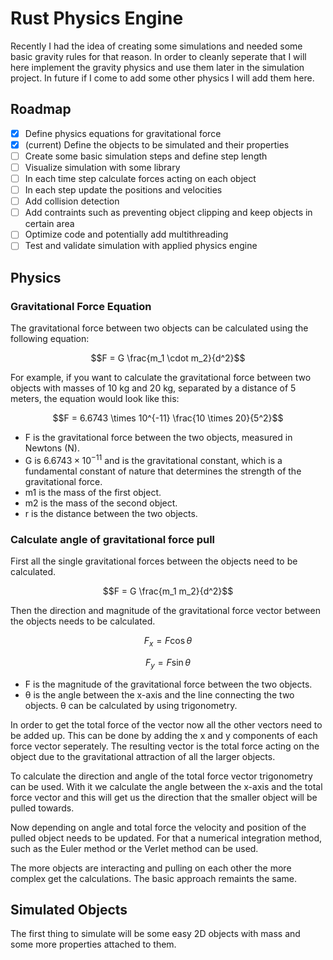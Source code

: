 # Rust Physics Engine

Recently I had the idea of creating some simulations and needed some basic gravity rules for that reason. In order to cleanly seperate that I will here implement the gravity physics and use them later in the simulation project. In future if I come to add some other physics I will add them here.

## Roadmap

- [x] Define physics equations for gravitational force
- [x] (current) Define the objects to be simulated and their properties
- [ ] Create some basic simulation steps and define step length
- [ ] Visualize simulation with some library
- [ ] In each time step calculate forces acting on each object
- [ ] In each step update the positions and velocities
- [ ] Add collision detection
- [ ] Add contraints such as preventing object clipping and keep objects in certain area
- [ ] Optimize code and potentially add multithreading
- [ ] Test and validate simulation with applied physics engine

## Physics

### Gravitational Force Equation

The gravitational force between two objects can be calculated using the following equation:

$$F = G \frac{m_1 \cdot m_2}{d^2}$$

For example, if you want to calculate the gravitational force between two objects with masses of 10 kg and 20 kg, separated by a distance of 5 meters, the equation would look like this: 

$$F = 6.6743 \times 10^{-11} \frac{10 \times 20}{5^2}$$

- F is the gravitational force between the two objects, measured in Newtons (N).
- G is $6.6743 × 10^{-11}$ and is the gravitational constant, which is a fundamental constant of nature that determines the strength of the gravitational force.
- m1 is the mass of the first object.
- m2 is the mass of the second object.
- r is the distance between the two objects.

### Calculate angle of gravitational force pull

First all the single gravitational forces between the objects need to be calculated.

$$F = G \frac{m_1 m_2}{d^2}$$

Then the direction and magnitude of the gravitational force vector between the objects needs to be calculated.

$$F_x = F \cos{\theta}$$

$$F_y = F \sin{\theta}$$

- F is the magnitude of the gravitational force between the two objects.
- θ is the angle between the x-axis and the line connecting the two objects. θ can be calculated by using trigonometry.

In order to get the total force of the vector now all the other vectors need to be added up. This can be done by adding the x and y components of each force vector seperately. The resulting vector is the total force acting on the object due to the gravitational attraction of all the larger objects.

To calculate the direction and angle of the total force vector trigonometry can be used. With it we calculate the angle between the x-axis and the total force vector and this will get us the direction that the smaller object will be pulled towards.

Now depending on angle and total force the velocity and position of the pulled object needs to be updated. For that a numerical integration method, such as the Euler method or the Verlet method can be used.

The more objects are interacting and pulling on each other the more complex get the calculations. The basic approach remaints the same.

## Simulated Objects

The first thing to simulate will be some easy 2D objects with mass and some more properties attached to them.